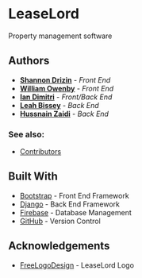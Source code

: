 # LeaseLord

Property management software

## Authors

* [**Shannon Drizin**](https://github.com/shannondrizin ) - *Front End*
* [**William Owenby**](https://github.com/william-c-owenby) - *Front End*
* [**Ian Dimitri**](https://github.com/imd15) - *Front/Back End*
* [**Leah Bissey**](https://github.com/Leahbissey) - *Back End*
* [**Hussnain Zaidi**](https://github.com/hmz99) - *Back End*

### See also:

* [Contributors](https://github.com/LeaseLord/LeaseLordWeb/graphs/contributors)

## Built With

* [Bootstrap](https://getbootstrap.com/) - Front End Framework
* [Django](https://www.djangoproject.com/) - Back End Framework
* [Firebase](https://firebase.google.com/) - Database Management
* [GitHub](https://github.com/) - Version Control

## Acknowledgements

* [FreeLogoDesign](https://www.freelogodesign.org/) - LeaseLord Logo
